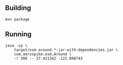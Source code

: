 
Building
----------------------------------------------------------------

    mvn package
    

Running
----------------------------------------------------------------

    java -cp \
        target/osm-around-*-jar-with-dependencies.jar \
        com.aerospike.osm.Around \
        -r 300 -- 37.421342 -122.098743 
